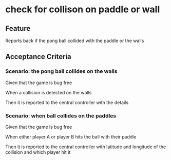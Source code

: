 # check for collison on paddle or wall

## Feature

Reports back if the pong ball collided with the paddle or the walls

## Acceptance Criteria

### Scenario: the pong ball collides on the walls

  Given that the game is bug free

  When a collision is detected on the walls

  Then it is reported to the central controller with the details

### Scenario: when ball collides on the paddles

  Given that the game is bug free

  When either player A or player B hits the ball with their paddle

  Then it is reported to the central controller with latitude and
  longitude of the collision and which player hit it
  